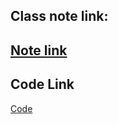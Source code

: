 Class note link: 
---
[Note link](https://drive.google.com/file/d/1gGh8dRTXCbHM70sZktnjuotMPnVm5AF0/view)
---
Code Link
---
[Code](https://github.com/AbuTaher003/Machine-Learning-ML/blob/a77b73eb59a67d9792645a67859eb3d013826643/49-pca-part-03.ipynb)

